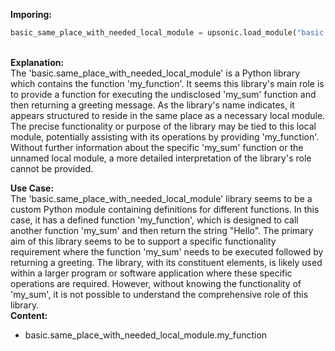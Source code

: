<b class="custom_code_highlight_green">Imporing:</b><br>
```python
basic_same_place_with_needed_local_module = upsonic.load_module("basic.same_place_with_needed_local_module")
```
<br><b class="custom_code_highlight_green">Explanation:</b><br>The 'basic.same_place_with_needed_local_module' is a Python library which contains the function 'my_function'. It seems this library's main role is to provide a function for executing the undisclosed 'my_sum' function and then returning a greeting message. As the library's name indicates, it appears structured to reside in the same place as a necessary local module. The precise functionality or purpose of the library may be tied to this local module, potentially assisting with its operations by providing 'my_function'. Without further information about the specific 'my_sum' function or the unnamed local module, a more detailed interpretation of the library's role cannot be provided.

<b class="custom_code_highlight_green">Use Case:</b><br>The 'basic.same_place_with_needed_local_module' library seems to be a custom Python module containing definitions for different functions. In this case, it has a defined function 'my_function', which is designed to call another function 'my_sum' and then return the string "Hello". The primary aim of this library seems to be to support a specific functionality requirement where the function 'my_sum' needs to be executed followed by returning a greeting. The library, with its constituent elements, is likely used within a larger program or software application where these specific operations are required. However, without knowing the functionality of 'my_sum', it is not possible to understand the comprehensive role of this library.
<br><b class="custom_code_highlight_green">Content:</b><br>
  - basic.same_place_with_needed_local_module.my_function
